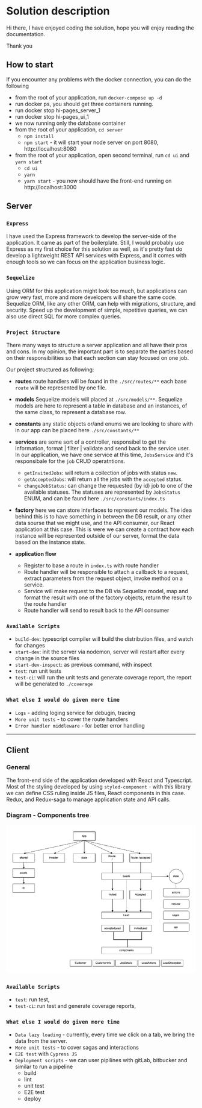 # Solution description 

Hi there, 
I have enjoyed coding the solution,
hope you will enjoy reading the documentation.

Thank you

## How to start
If you encounter any problems with the docker connection,
you can do the following

- from the root of your application, run `docker-compose up -d`
- run docker ps, you should get three containers running.
- run docker stop hi-pages_server_1 
- run docker stop hi-pages_ui_1
- we now running only the database container
- from the root of your application, `cd server`
  - `npm install`
  - `npm start` -  it will start your node server on port 8080, http://localhost:8080
- from the root of your application, open second terminal, run `cd ui` and `yarn start`
  - `cd ui`
  - `yarn`
  - `yarn start` - you now should have the front-end running on http://localhost:3000


## Server

### `Express`
I have used the Express framework to develop the server-side of the application. It came as part of the boilerplate. Still, I would probably use Express as my first choice for this solution as well, as it's pretty fast do develop a lightweight REST API services with Express, and it comes with enough tools so we can focus on the application business logic.

### `Sequelize` 
Using ORM for this application might look too much, but applications can grow very fast, more and more developers will share the same code. 
Sequelize ORM, like any other ORM, can help with migrations, structure, and security. Speed up the development of simple, repetitive queries, 
we can also use direct SQL for more complex queries.

### `Project Structure`
There many ways to structure a server application and all have their pros and cons.
In my opinion, the important part is to separate the parties based on their responsibilities so that each section can stay focused on one job.

Our project structured as following:

- **routes** route handlers will be found in the `./src/routes/**` 
each base `route` will be represented by one file.
- **models** Sequelize models will placed at `./src/models/**`. Sequelize models are here to represent a table in database and an instances, of the same class, to represent a database row.
- **constants** any static objects or/and enums we are looking to share with in our app can be placed here `./src/constants/**` 
- **services** are some sort of a controller, responsibel to get the information, format | filter | validate and send back to the service user. 
In our application, we have one service at this time, `JobsService` and it's responsibale for the `job` CRUD operatntions.
    - `getInvitedJobs`: will return a collection of jobs with status `new`.
    - `getAcceptedJobs`: will return all the jobs with the `accepted` status.
    - `changeJobStatus`: can change the requested (by id) job to one of the available statuses. The statuses are represented by `JobsStatus` ENUM, and can be faund here `./src/constants/index.ts`
- **factory** here we can store interfaces to represent our models. The idea behind this is to have something in between the DB result, or any other data sourse that we might use, and the API consumer, our React application at this case. 
This is were we can create a contract how each instance will be represented outside of our server, format the data based on the instance state.


- **application flow**
  - Register to base a route in `index.ts` with route handler
  - Route handler will be responsible to attach a callback to a request, extract parameters from the request object, invoke method on a service.
  - Service will make request to the DB via Sequelize model, map and format the result with one of the factory objects, return the result to the route handler
  - Route handler will send to result back to the API consumer


### `Available Scripts`
- `build-dev`: typescript compiler will build the distribution files, and watch for changes
- `start-dev`: init the server via nodemon, server will restart after every change in the source files
- `start-dev-inspect`: as previous command, with inspect
- `test`: run unit tests
- `test-ci`: will run the unit tests and generate coverage report, the report will be generated to `./coverage`    


### `What else I would do given more time`
- `Logs` - adding loging service for debugin, tracing
- `More unit tests` - to cover the route handlers
- `Error handler middleware` - for better error handling

---

## Client

### General
The front-end side of the application developed with React and Typescript.
Most of the styling developed by using `styled-component` - with this library we can define CSS ruling inside JS files, React components in this case.
Redux, and Redux-saga to manage application state and API calls. 

### Diagram - Components tree
![Diagram Tab](/client_diagram.png?raw=true "Diagram Tab")

### `Available Scripts`
- `test`: run test,
- `test-ci`: run test and generate coverage reports,

### `What else I would do given more time`
- `Data lazy loading` - currently, every time we click on a tab, we bring the data from the server. 
- `More unit tests` - to cover sagas and interactions
- `E2E test` with `Cypress JS`
- `Deployment scripts` - we can user pipilines with gitLab, bitbucker and similar to run a pipeline
   - build
   - lint
   - unit test
   - E2E test
   - deploy


